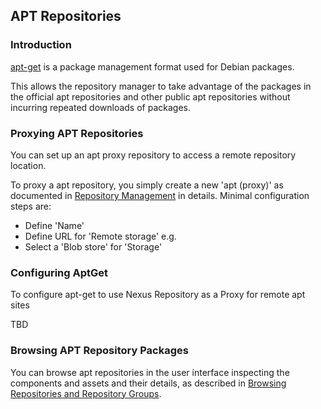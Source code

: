 <!--

    Sonatype Nexus (TM) Open Source Version
    Copyright (c) 2018-present Sonatype, Inc.
    All rights reserved. Includes the third-party code listed at http://links.sonatype.com/products/nexus/oss/attributions.

    This program and the accompanying materials are made available under the terms of the Eclipse Public License Version 1.0,
    which accompanies this distribution and is available at http://www.eclipse.org/legal/epl-v10.html.

    Sonatype Nexus (TM) Professional Version is available from Sonatype, Inc. "Sonatype" and "Sonatype Nexus" are trademarks
    of Sonatype, Inc. Apache Maven is a trademark of the Apache Software Foundation. M2eclipse is a trademark of the
    Eclipse Foundation. All other trademarks are the property of their respective owners.

-->
## APT Repositories

### Introduction

[apt-get](https://help.ubuntu.com/community/AptGet/Howto) is a package management format used for Debian packages. 

This allows the repository manager to take advantage of the packages in the official apt repositories and other
public apt repositories without incurring repeated downloads of packages.

### Proxying APT Repositories

You can set up an apt proxy repository to access a remote repository location.

To proxy a apt repository, you simply create a new 'apt (proxy)' as documented in 
[Repository Management](https://help.sonatype.com/display/NXRM3/Configuration#Configuration-RepositoryManagement) in
details. Minimal configuration steps are:

- Define 'Name'
- Define URL for 'Remote storage' e.g. []()
- Select a 'Blob store' for 'Storage'

### Configuring AptGet

To configure apt-get to use Nexus Repository as a Proxy for remote apt sites 

TBD

### Browsing APT Repository Packages

You can browse apt repositories in the user interface inspecting the components and assets and their details, as
described in [Browsing Repositories and Repository Groups](https://help.sonatype.com/display/NXRM3/Browsing+Repositories+and+Repository+Groups).
